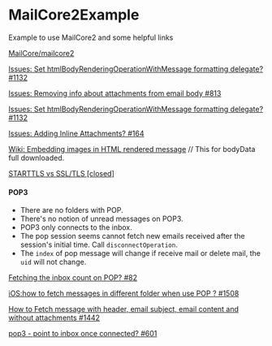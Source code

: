 # MailCore2Example
Example to use MailCore2 and some helpful links

[MailCore/mailcore2](https://github.com/MailCore/mailcore2)

[Issues: Set htmlBodyRenderingOperationWithMessage formatting delegate? #1132](https://github.com/MailCore/mailcore2/issues/1132)

[Issues: Removing info about attachments from email body #813](https://github.com/MailCore/mailcore2/issues/813)

[Issues: Set htmlBodyRenderingOperationWithMessage formatting delegate? #1132](https://github.com/MailCore/mailcore2/issues/1132)

[Issues: Adding Inline Attachments? #164](https://github.com/MailCore/mailcore2/issues/164)

[Wiki: Embedding images in HTML rendered message](https://github.com/MailCore/mailcore2/wiki/Embedding-images-in-HTML-rendered-message) // This for bodyData full downloaded.

[STARTTLS vs SSL/TLS [closed]](http://stackoverflow.com/questions/5540374/starttls-vs-ssl-tls)


#### POP3

- There are no folders with POP.
- There's no notion of unread messages on POP3.
- POP3 only connects to the inbox.
- The pop session seems cannot fetch new emails received after the session's initial time. Call `disconnectOperation`.
- The `index` of pop message will change if receive mail or delete mail, the `uid` will not change.

[Fetching the inbox count on POP? #82](https://github.com/MailCore/mailcore2/issues/82)

[iOS:how to fetch messages in different folder when use POP ? #1508](https://github.com/MailCore/mailcore2/issues/1508)

[How to Fetch message with header, email subject, email content and without attachments #1442](https://github.com/MailCore/mailcore2/issues/1442)

[pop3 - point to inbox once connected? #601](https://github.com/MailCore/mailcore2/issues/601)
